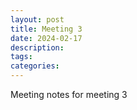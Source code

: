 ```yaml
---
layout: post
title: Meeting 3
date: 2024-02-17
description:
tags: 
categories: 
---
```

Meeting notes for meeting 3
